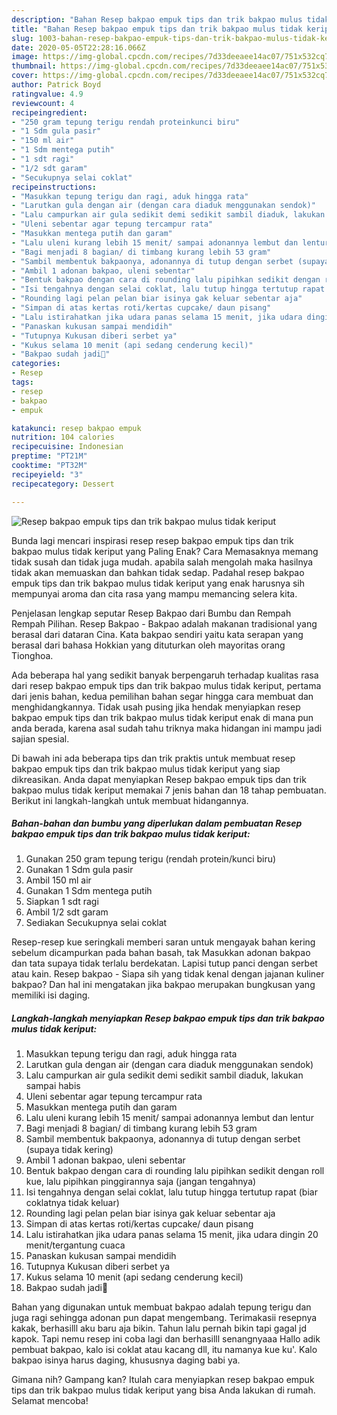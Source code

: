 ```yaml
---
description: "Bahan Resep bakpao empuk tips dan trik bakpao mulus tidak keriput | Cara Buat Resep bakpao empuk tips dan trik bakpao mulus tidak keriput Yang Menggugah Selera"
title: "Bahan Resep bakpao empuk tips dan trik bakpao mulus tidak keriput | Cara Buat Resep bakpao empuk tips dan trik bakpao mulus tidak keriput Yang Menggugah Selera"
slug: 1003-bahan-resep-bakpao-empuk-tips-dan-trik-bakpao-mulus-tidak-keriput-cara-buat-resep-bakpao-empuk-tips-dan-trik-bakpao-mulus-tidak-keriput-yang-menggugah-selera
date: 2020-05-05T22:28:16.066Z
image: https://img-global.cpcdn.com/recipes/7d33deeaee14ac07/751x532cq70/resep-bakpao-empuk-tips-dan-trik-bakpao-mulus-tidak-keriput-foto-resep-utama.jpg
thumbnail: https://img-global.cpcdn.com/recipes/7d33deeaee14ac07/751x532cq70/resep-bakpao-empuk-tips-dan-trik-bakpao-mulus-tidak-keriput-foto-resep-utama.jpg
cover: https://img-global.cpcdn.com/recipes/7d33deeaee14ac07/751x532cq70/resep-bakpao-empuk-tips-dan-trik-bakpao-mulus-tidak-keriput-foto-resep-utama.jpg
author: Patrick Boyd
ratingvalue: 4.9
reviewcount: 4
recipeingredient:
- "250 gram tepung terigu rendah proteinkunci biru"
- "1 Sdm gula pasir"
- "150 ml air"
- "1 Sdm mentega putih"
- "1 sdt ragi"
- "1/2 sdt garam"
- "Secukupnya selai coklat"
recipeinstructions:
- "Masukkan tepung terigu dan ragi, aduk hingga rata"
- "Larutkan gula dengan air (dengan cara diaduk menggunakan sendok)"
- "Lalu campurkan air gula sedikit demi sedikit sambil diaduk, lakukan sampai habis"
- "Uleni sebentar agar tepung tercampur rata"
- "Masukkan mentega putih dan garam"
- "Lalu uleni kurang lebih 15 menit/ sampai adonannya lembut dan lentur"
- "Bagi menjadi 8 bagian/ di timbang kurang lebih 53 gram"
- "Sambil membentuk bakpaonya, adonannya di tutup dengan serbet (supaya tidak kering)"
- "Ambil 1 adonan bakpao, uleni sebentar"
- "Bentuk bakpao dengan cara di rounding lalu pipihkan sedikit dengan roll kue, lalu pipihkan pinggirannya saja (jangan tengahnya)"
- "Isi tengahnya dengan selai coklat, lalu tutup hingga tertutup rapat (biar coklatnya tidak keluar)"
- "Rounding lagi pelan pelan biar isinya gak keluar sebentar aja"
- "Simpan di atas kertas roti/kertas cupcake/ daun pisang"
- "Lalu istirahatkan jika udara panas selama 15 menit, jika udara dingin 20 menit/tergantung cuaca"
- "Panaskan kukusan sampai mendidih"
- "Tutupnya Kukusan diberi serbet ya"
- "Kukus selama 10 menit (api sedang cenderung kecil)"
- "Bakpao sudah jadi🥰"
categories:
- Resep
tags:
- resep
- bakpao
- empuk

katakunci: resep bakpao empuk 
nutrition: 104 calories
recipecuisine: Indonesian
preptime: "PT21M"
cooktime: "PT32M"
recipeyield: "3"
recipecategory: Dessert

---
```



![Resep bakpao empuk tips dan trik bakpao mulus tidak keriput](https://img-global.cpcdn.com/recipes/7d33deeaee14ac07/751x532cq70/resep-bakpao-empuk-tips-dan-trik-bakpao-mulus-tidak-keriput-foto-resep-utama.jpg)

Bunda lagi mencari inspirasi resep resep bakpao empuk tips dan trik bakpao mulus tidak keriput yang Paling Enak? Cara Memasaknya memang tidak susah dan tidak juga mudah. apabila salah mengolah maka hasilnya tidak akan memuaskan dan bahkan tidak sedap. Padahal resep bakpao empuk tips dan trik bakpao mulus tidak keriput yang enak harusnya sih mempunyai aroma dan cita rasa yang mampu memancing selera kita.

Penjelasan lengkap seputar Resep Bakpao dari Bumbu dan Rempah Rempah Pilihan. Resep Bakpao - Bakpao adalah makanan tradisional yang berasal dari dataran Cina. Kata bakpao sendiri yaitu kata serapan yang berasal dari bahasa Hokkian yang dituturkan oleh mayoritas orang Tionghoa.

Ada beberapa hal yang sedikit banyak berpengaruh terhadap kualitas rasa dari resep bakpao empuk tips dan trik bakpao mulus tidak keriput, pertama dari jenis bahan, kedua pemilihan bahan segar hingga cara membuat dan menghidangkannya. Tidak usah pusing jika hendak menyiapkan resep bakpao empuk tips dan trik bakpao mulus tidak keriput enak di mana pun anda berada, karena asal sudah tahu triknya maka hidangan ini mampu jadi sajian spesial.


Di bawah ini ada beberapa tips dan trik praktis untuk membuat resep bakpao empuk tips dan trik bakpao mulus tidak keriput yang siap dikreasikan. Anda dapat menyiapkan Resep bakpao empuk tips dan trik bakpao mulus tidak keriput memakai 7 jenis bahan dan 18 tahap pembuatan. Berikut ini langkah-langkah untuk membuat hidangannya.

<!--inarticleads1-->

##### Bahan-bahan dan bumbu yang diperlukan dalam pembuatan Resep bakpao empuk tips dan trik bakpao mulus tidak keriput:

1. Gunakan 250 gram tepung terigu (rendah protein/kunci biru)
1. Gunakan 1 Sdm gula pasir
1. Ambil 150 ml air
1. Gunakan 1 Sdm mentega putih
1. Siapkan 1 sdt ragi
1. Ambil 1/2 sdt garam
1. Sediakan Secukupnya selai coklat


Resep-resep kue seringkali memberi saran untuk mengayak bahan kering sebelum dicampurkan pada bahan basah, tak Masukkan adonan bakpao dan tata supaya tidak terlalu berdekatan. Lapisi tutup panci dengan serbet atau kain. Resep bakpao - Siapa sih yang tidak kenal dengan jajanan kuliner bakpao? Dan hal ini mengatakan jika bakpao merupakan bungkusan yang memiliki isi daging. 

<!--inarticleads2-->

##### Langkah-langkah menyiapkan Resep bakpao empuk tips dan trik bakpao mulus tidak keriput:

1. Masukkan tepung terigu dan ragi, aduk hingga rata
1. Larutkan gula dengan air (dengan cara diaduk menggunakan sendok)
1. Lalu campurkan air gula sedikit demi sedikit sambil diaduk, lakukan sampai habis
1. Uleni sebentar agar tepung tercampur rata
1. Masukkan mentega putih dan garam
1. Lalu uleni kurang lebih 15 menit/ sampai adonannya lembut dan lentur
1. Bagi menjadi 8 bagian/ di timbang kurang lebih 53 gram
1. Sambil membentuk bakpaonya, adonannya di tutup dengan serbet (supaya tidak kering)
1. Ambil 1 adonan bakpao, uleni sebentar
1. Bentuk bakpao dengan cara di rounding lalu pipihkan sedikit dengan roll kue, lalu pipihkan pinggirannya saja (jangan tengahnya)
1. Isi tengahnya dengan selai coklat, lalu tutup hingga tertutup rapat (biar coklatnya tidak keluar)
1. Rounding lagi pelan pelan biar isinya gak keluar sebentar aja
1. Simpan di atas kertas roti/kertas cupcake/ daun pisang
1. Lalu istirahatkan jika udara panas selama 15 menit, jika udara dingin 20 menit/tergantung cuaca
1. Panaskan kukusan sampai mendidih
1. Tutupnya Kukusan diberi serbet ya
1. Kukus selama 10 menit (api sedang cenderung kecil)
1. Bakpao sudah jadi🥰


Bahan yang digunakan untuk membuat bakpao adalah tepung terigu dan juga ragi sehingga adonan pun dapat mengembang. Terimakasii resepnya kakak, berhasilll aku baru aja bikin. Tahun lalu pernah bikin tapi gagal jd kapok. Tapi nemu resep ini coba lagi dan berhasilll senangnyaaa Hallo adik pembuat bakpao, kalo isi coklat atau kacang dll, itu namanya kue ku&#39;. Kalo bakpao isinya harus daging, khususnya daging babi ya. 

Gimana nih? Gampang kan? Itulah cara menyiapkan resep bakpao empuk tips dan trik bakpao mulus tidak keriput yang bisa Anda lakukan di rumah. Selamat mencoba!

